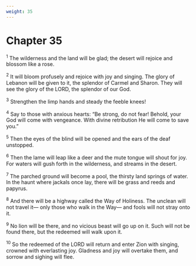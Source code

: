 ```yaml
---
weight: 35
---
```


# Chapter 35

<sup>1</sup> The wilderness and the land will be glad; the desert will rejoice and blossom like a rose. 

<sup>2</sup> It will bloom profusely and rejoice with joy and singing. The glory of Lebanon will be given to it, the splendor of Carmel and Sharon. They will see the glory of the LORD, the splendor of our God. 

<sup>3</sup> Strengthen the limp hands and steady the feeble knees! 

<sup>4</sup> Say to those with anxious hearts: “Be strong, do not fear! Behold, your God will come with vengeance. With divine retribution He will come to save you.” 

<sup>5</sup> Then the eyes of the blind will be opened and the ears of the deaf unstopped. 

<sup>6</sup> Then the lame will leap like a deer and the mute tongue will shout for joy. For waters will gush forth in the wilderness, and streams in the desert. 

<sup>7</sup> The parched ground will become a pool, the thirsty land springs of water. In the haunt where jackals once lay, there will be grass and reeds and papyrus. 

<sup>8</sup> And there will be a highway called the Way of Holiness. The unclean will not travel it— only those who walk in the Way— and fools will not stray onto it. 

<sup>9</sup> No lion will be there, and no vicious beast will go up on it. Such will not be found there, but the redeemed will walk upon it. 

<sup>10</sup> So the redeemed of the LORD will return and enter Zion with singing, crowned with everlasting joy. Gladness and joy will overtake them, and sorrow and sighing will flee. 


